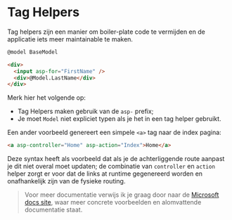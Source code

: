 # Tag Helpers
Tag helpers zijn een manier om boiler-plate code te vermijden en de applicatie iets meer maintainable te maken.

```html
@model BaseModel

<div>
  <input asp-for="FirstName" />
  <div>@Model.LastName</div>
</div>
```

Merk hier het volgende op:
* Tag Helpers maken gebruik van de `asp-` prefix;
* Je moet `Model` niet expliciet typen als je het in een tag helper gebruikt.

Een ander voorbeeld genereert een simpele `<a>` tag naar de index pagina:

```html
<a asp-controller="Home" asp-action="Index">Home</a>
```

Deze syntax heeft als voorbeeld dat als je de achterliggende route aanpast je dit niet overal moet updaten; de combinatie van `controller` en `action` helper zorgt er voor dat de links at runtime gegenereerd worden en onafhankelijk zijn van de fysieke routing.

> Voor meer documentatie verwijs ik je graag door naar de [Microsoft docs site](https://docs.microsoft.com/en-us/aspnet/core/mvc/views/tag-helpers/intro?view=aspnetcore-2.1), waar meer concrete voorbeelden en alomvattende documentatie staat.